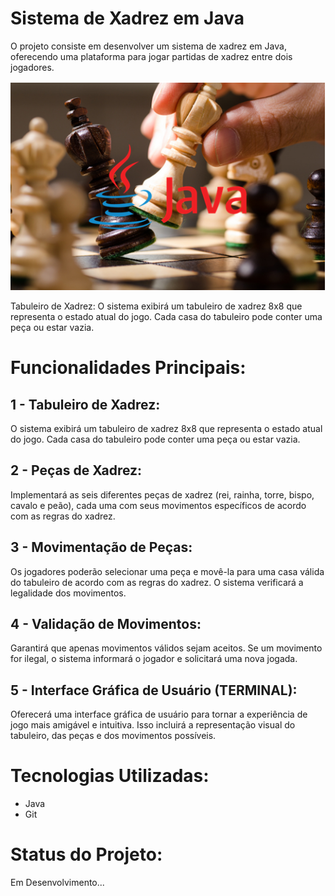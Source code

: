 # Sistema de Xadrez em Java

O projeto consiste em desenvolver um sistema de xadrez em Java, oferecendo uma plataforma para jogar partidas de xadrez entre dois jogadores.

![xadrez-java](https://github.com/Wilson-Pedro/images/blob/main/xadrez/3_CAPA.PNG)

Tabuleiro de Xadrez: O sistema exibirá um tabuleiro de xadrez 8x8 que representa o estado atual do jogo. Cada casa do tabuleiro pode conter uma peça ou estar vazia.

# Funcionalidades Principais:

## 1 - Tabuleiro de Xadrez:
O sistema exibirá um tabuleiro de xadrez 8x8 que representa o estado atual do jogo. Cada casa do tabuleiro pode conter uma peça ou estar vazia.


## 2 - Peças de Xadrez:
Implementará as seis diferentes peças de xadrez (rei, rainha, torre, bispo, cavalo e peão), cada uma com seus movimentos específicos de acordo com as regras do xadrez.


## 3 - Movimentação de Peças:
Os jogadores poderão selecionar uma peça e movê-la para uma casa válida do tabuleiro de acordo com as regras do xadrez. O sistema verificará a legalidade dos movimentos.


## 4 - Validação de Movimentos:
Garantirá que apenas movimentos válidos sejam aceitos. Se um movimento for ilegal, o sistema informará o jogador e solicitará uma nova jogada.


## 5 - Interface Gráfica de Usuário (TERMINAL): 
Oferecerá uma interface gráfica de usuário para tornar a experiência de jogo mais amigável e intuitiva. Isso incluirá a representação visual do tabuleiro, das peças e dos movimentos possíveis.

# Tecnologias Utilizadas:

- Java
- Git

# Status do Projeto:

Em Desenvolvimento...
